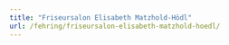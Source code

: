 ```yaml
---
title: "Friseursalon Elisabeth Matzhold-Hödl"
url: /fehring/friseursalon-elisabeth-matzhold-hoedl/
---
```

